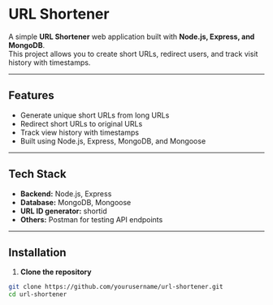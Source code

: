 
# URL Shortener

A simple **URL Shortener** web application built with **Node.js, Express, and MongoDB**.  
This project allows you to create short URLs, redirect users, and track visit history with timestamps.

---

## Features

- Generate unique short URLs from long URLs
- Redirect short URLs to original URLs
- Track view history with timestamps
- Built using Node.js, Express, MongoDB, and Mongoose

---

## Tech Stack

- **Backend:** Node.js, Express  
- **Database:** MongoDB, Mongoose  
- **URL ID generator:** shortid  
- **Others:** Postman for testing API endpoints  

---

## Installation

1. **Clone the repository**

```bash
git clone https://github.com/yourusername/url-shortener.git
cd url-shortener
